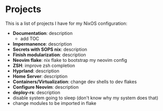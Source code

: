 # Projects

This is a list of projects I have for my NixOS configuration:

* **Documentation**: description
	* add TOC 
* **Impermanence**: description
* **Secrets with SOPS nix**: description
* **Finish modularization**: description
* **Neovim flake**: nix flake to bootstrap my neovim config
* **ZSH**: improve zsh completion
* **Hyprland**: description
* **Home Server**: description
* **Containers/Virtualization**: change dev shells to dev flakes
* **Configure Neovim**: description
* **deploy-rs**: description
* disable system going to sleep (don't know why my system does that)
* change modules to be imported in flake
